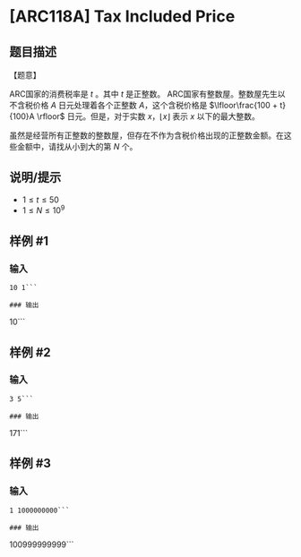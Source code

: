 # [ARC118A] Tax Included Price

## 题目描述

【题意】

ARC国家的消费税率是 $t$  。其中 $t$ 是正整数。
ARC国家有整数屋。整数屋先生以不含税价格 $A$ 日元处理着各个正整数 $A$，这个含税价格是 $\lfloor\frac{100 + t}{100}A \rfloor$ 日元。但是，对于实数 $x$，$\lfloor x \rfloor$ 表示 $x$ 以下的最大整数。

虽然是经营所有正整数的整数屋，但存在不作为含税价格出现的正整数金额。在这些金额中，请找从小到大的第 $N$ 个。

## 说明/提示

- $1 \le t \le 50$
- $1 \le N \le 10^9$

## 样例 #1

### 输入

```
10 1```

### 输出

```
10```

## 样例 #2

### 输入

```
3 5```

### 输出

```
171```

## 样例 #3

### 输入

```
1 1000000000```

### 输出

```
100999999999```

